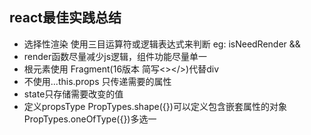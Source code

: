 ## react最佳实践总结

+ 选择性渲染 使用三目运算符或逻辑表达式来判断 eg: isNeedRender && <Com />
+ render函数尽量减少js逻辑，组件功能尽量单一
+ 根元素使用 Fragment(16版本 简写<></>)代替div
+ 不使用...this.props 只传递需要的属性
+ state只存储需要改变的值
+ 定义propsType  PropTypes.shape({})可以定义包含嵌套属性的对象 PropTypes.oneOfType({})多选一